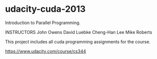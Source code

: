 udacity-cuda-2013
=================

Introduction to Parallel Programming.

INSTRUCTORS
John Owens
David Luebke
Cheng-Han Lee
Mike Roberts

This project includes all cuda programming assignments for the course.

https://www.udacity.com/course/cs344
